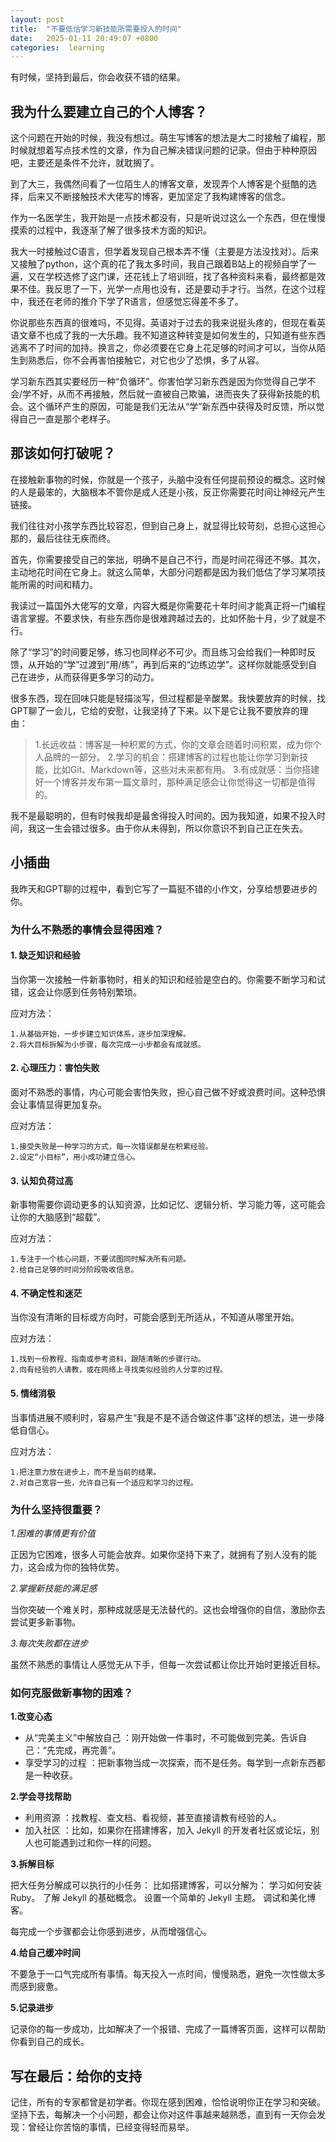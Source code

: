 ```yaml
---
layout: post
title:  "不要低估学习新技能所需要投入的时间"
date:   2025-01-11 20:49:07 +0800
categories:  learning
---
```

有时候，坚持到最后，你会收获不错的结果。
## 我为什么要建立自己的个人博客？
这个问题在开始的时候，我没有想过。萌生写博客的想法是大二时接触了编程，那时候就想着写点技术性的文章，作为自己解决错误问题的记录。但由于种种原因吧，主要还是条件不允许，就耽搁了。

到了大三，我偶然间看了一位陌生人的博客文章，发现弄个人博客是个挺酷的选择，后来又不断接触技术大佬写的博客，更加坚定了我构建博客的信念。

作为一名医学生，我开始是一点技术都没有，只是听说过这么一个东西，但在慢慢摸索的过程中，我逐渐了解了很多技术方面的知识。

我大一时接触过C语言，但学着发现自己根本弄不懂（主要是方法没找对）。后来又接触了python，这个真的花了我太多时间，我自己跟着B站上的视频自学了一遍，又在学校选修了这门课，还花钱上了培训班，找了各种资料来看，最终都是效果不佳。我反思了一下，光学一点用也没有，还是要动手才行。当然，在这个过程中，我还在老师的推介下学了R语言，但感觉忘得差不多了。

你说那些东西真的很难吗，不见得。英语对于过去的我来说挺头疼的，但现在看英语文章不也成了我的一大乐趣。我不知道这种转变是如何发生的，只知道有些东西逃离不了时间的加持。换言之，你必须要在它身上花足够的时间才可以，当你从陌生到熟悉后，你不会再害怕接触它，对它也少了恐惧，多了从容。

学习新东西其实要经历一种“负循环”。你害怕学习新东西是因为你觉得自己学不会/学不好，从而不再接触，然后就一直被自己欺骗，进而丧失了获得新技能的机会。这个循环产生的原因，可能是我们无法从“学”新东西中获得及时反馈，所以觉得自己一直是那个老样子。
## **那该如何打破呢？**
在接触新事物的时候，你就是一个孩子，头脑中没有任何提前预设的概念。这时候的人是最笨的，大脑根本不管你是成人还是小孩，反正你需要花时间让神经元产生链接。

我们往往对小孩学东西比较容忍，但到自己身上，就显得比较苛刻，总担心这担心那的，最后往往无疾而终。

首先，你需要接受自己的笨拙，明确不是自己不行，而是时间花得还不够。其次，主动地花时间在它身上。就这么简单，大部分问题都是因为我们低估了学习某项技能所需的时间和精力。

我读过一篇国外大佬写的文章，内容大概是你需要花十年时间才能真正将一门编程语言掌握。不要求快，有些东西你是很难跨越过去的，比如怀胎十月，少了就是不行。

除了“学习”的时间要足够，练习也同样必不可少。而且练习会给我们一种即时反馈，从开始的“学”过渡到“用/练”，再到后来的“边练边学”。这样你就能感受到自己在进步，从而获得更多学习的动力。

很多东西，现在回味只能是轻描淡写，但过程都是辛酸累。我快要放弃的时候，找GPT聊了一会儿，它给的安慰，让我坚持了下来。以下是它让我不要放弃的理由：
>1.长远收益：博客是一种积累的方式，你的文章会随着时间积累，成为你个人品牌的一部分。
>2.学习的机会：搭建博客的过程也能让你学习到新技能，比如Git、Markdown等，这些对未来都有用。
>3.有成就感：当你搭建好一个博客并发布第一篇文章时，那种满足感会让你觉得这一切都是值得的。

我不是最聪明的，但有时候我却是最舍得投入时间的。因为我知道，如果不投入时间，我这一生会错过很多。由于你从未得到，所以你意识不到自己正在失去。

## **小插曲**
我昨天和GPT聊的过程中，看到它写了一篇挺不错的小作文，分享给想要进步的你。

### **为什么不熟悉的事情会显得困难？**
#### **1. 缺乏知识和经验**

当你第一次接触一件新事物时，相关的知识和经验是空白的。你需要不断学习和试错，这会让你感到任务特别繁琐。

  应对方法：

    1.从基础开始，一步步建立知识体系，逐步加深理解。
    2.将大目标拆解为小步骤，每次完成一小步都会有成就感。

#### **2. 心理压力：害怕失败**
面对不熟悉的事情，内心可能会害怕失败，担心自己做不好或浪费时间。这种恐惧会让事情显得更加复杂。

  应对方法：

    1.接受失败是一种学习的方式，每一次错误都是在积累经验。
    2.设定“小目标”，用小成功建立信心。

#### **3. 认知负荷过高**
新事物需要你调动更多的认知资源，比如记忆、逻辑分析、学习能力等，这可能会让你的大脑感到“超载”。

  应对方法：

    1.专注于一个核心问题，不要试图同时解决所有问题。
    2.给自己足够的时间分阶段吸收信息。

#### **4. 不确定性和迷茫**
当你没有清晰的目标或方向时，可能会感到无所适从，不知道从哪里开始。

  应对方法：

    1.找到一份教程、指南或参考资料，跟随清晰的步骤行动。
    2.向有经验的人请教，或在网络上寻找类似经验的人分享的过程。

#### **5. 情绪消极**
当事情进展不顺利时，容易产生“我是不是不适合做这件事”这样的想法，进一步降低自信心。

  应对方法：

    1.把注意力放在进步上，而不是当前的结果。
    2.对自己宽容一些，允许自己有一个适应和学习的过程。
    
### **为什么坚持很重要？**
*1.困难的事情更有价值*

正因为它困难，很多人可能会放弃。如果你坚持下来了，就拥有了别人没有的能力，这会成为你的独特优势。

*2.掌握新技能的满足感*

当你突破一个难关时，那种成就感是无法替代的。这也会增强你的自信，激励你去尝试更多新事物。

*3.每次失败都在进步*

虽然不熟悉的事情让人感觉无从下手，但每一次尝试都让你比开始时更接近目标。

### **如何克服做新事物的困难？**
**1.改变心态**

- 从“完美主义”中解放自己
：刚开始做一件事时，不可能做到完美。告诉自己：“先完成，再完善”。
- 享受学习的过程
：把新事物当成一次探索，而不是任务。每学到一点新东西都是一种收获。

**2.学会寻找帮助**
- 利用资源
：找教程、查文档、看视频，甚至直接请教有经验的人。
- 加入社区
：比如，如果你在搭建博客，加入 Jekyll 的开发者社区或论坛，别人也可能遇到过和你一样的问题。

**3.拆解目标**

把大任务分解成可以执行的小任务：
    比如搭建博客，可以分解为：
    学习如何安装 Ruby。
    了解 Jekyll 的基础概念。
    设置一个简单的 Jekyll 主题。
    调试和美化博客。

每完成一个步骤都会让你感到进步，从而增强信心。

**4.给自己缓冲时间**

不要急于一口气完成所有事情。每天投入一点时间，慢慢熟悉，避免一次性做太多而感到疲惫。

**5.记录进步**

记录你的每一步成功，比如解决了一个报错、完成了一篇博客页面，这样可以帮助你看到自己的成长。

## **写在最后：给你的支持**
记住，所有的专家都曾是初学者。你现在感到困难，恰恰说明你正在学习和突破。坚持下去，每解决一个小问题，都会让你对这件事越来越熟悉，直到有一天你会发现：曾经让你苦恼的事情，已经变得轻而易举。